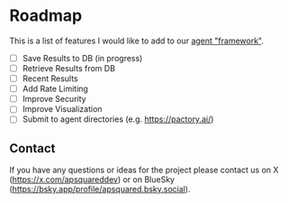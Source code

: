 # Roadmap

This is a list of features I would like to add to our [agent "framework"](https://www.apsquared.co/full-stack-ai-agents).

- [ ] Save Results to DB (in progress)
- [ ] Retrieve Results from DB 
- [ ] Recent Results
- [ ] Add Rate Limiting
- [ ] Improve Security
- [ ] Improve Visualization
- [ ] Submit to agent directories (e.g. https://pactory.ai/)

## Contact

If you have any questions or ideas for the project please contact us on X (https://x.com/apsquareddev) or on BlueSky (https://bsky.app/profile/apsquared.bsky.social).
